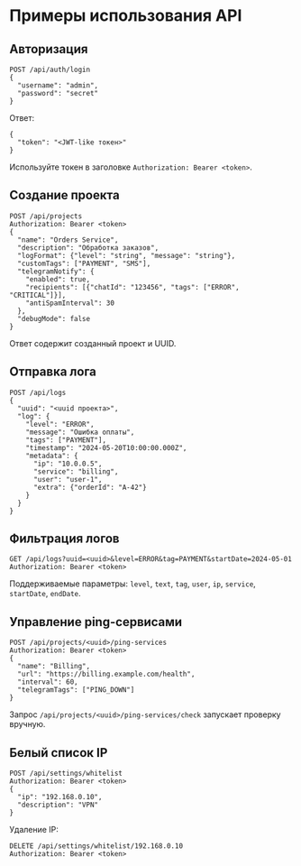 # Примеры использования API

## Авторизация

```
POST /api/auth/login
{
  "username": "admin",
  "password": "secret"
}
```

Ответ:
```
{
  "token": "<JWT-like токен>"
}
```
Используйте токен в заголовке `Authorization: Bearer <token>`.

## Создание проекта

```
POST /api/projects
Authorization: Bearer <token>
{
  "name": "Orders Service",
  "description": "Обработка заказов",
  "logFormat": {"level": "string", "message": "string"},
  "customTags": ["PAYMENT", "SMS"],
  "telegramNotify": {
    "enabled": true,
    "recipients": [{"chatId": "123456", "tags": ["ERROR", "CRITICAL"]}],
    "antiSpamInterval": 30
  },
  "debugMode": false
}
```

Ответ содержит созданный проект и UUID.

## Отправка лога

```
POST /api/logs
{
  "uuid": "<uuid проекта>",
  "log": {
    "level": "ERROR",
    "message": "Ошибка оплаты",
    "tags": ["PAYMENT"],
    "timestamp": "2024-05-20T10:00:00.000Z",
    "metadata": {
      "ip": "10.0.0.5",
      "service": "billing",
      "user": "user-1",
      "extra": {"orderId": "A-42"}
    }
  }
}
```

## Фильтрация логов

```
GET /api/logs?uuid=<uuid>&level=ERROR&tag=PAYMENT&startDate=2024-05-01
Authorization: Bearer <token>
```

Поддерживаемые параметры: `level`, `text`, `tag`, `user`, `ip`, `service`, `startDate`, `endDate`.

## Управление ping-сервисами

```
POST /api/projects/<uuid>/ping-services
Authorization: Bearer <token>
{
  "name": "Billing",
  "url": "https://billing.example.com/health",
  "interval": 60,
  "telegramTags": ["PING_DOWN"]
}
```

Запрос `/api/projects/<uuid>/ping-services/check` запускает проверку вручную.

## Белый список IP

```
POST /api/settings/whitelist
Authorization: Bearer <token>
{
  "ip": "192.168.0.10",
  "description": "VPN"
}
```

Удаление IP:
```
DELETE /api/settings/whitelist/192.168.0.10
Authorization: Bearer <token>
```
